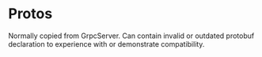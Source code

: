 # Protos
Normally copied from GrpcServer.
Can contain invalid or outdated protobuf declaration to experience with or demonstrate compatibility.